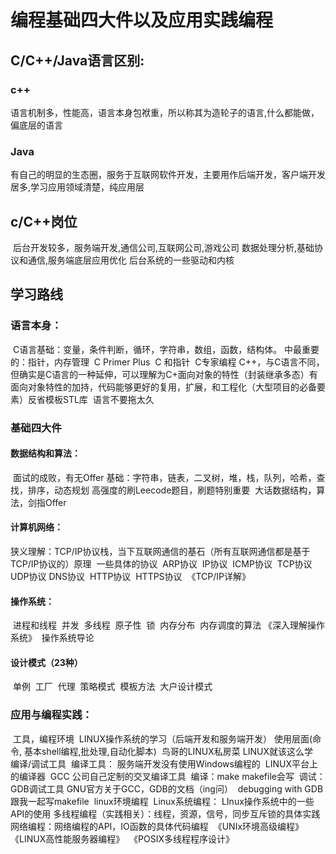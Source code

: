 # 编程基础四大件以及应用实践编程

##  C/C++/Java语言区别:

###     c++

语言机制多，性能高，语言本身包袱重，所以称其为造轮子的语言,什么都能做，偏底层的语言

###     Java

有自己的明显的生态圈，服务于互联网软件开发，主要用作后端开发，客户端开发居多,学习应用领域清楚，纯应用层

## c/C++岗位

​    后台开发较多，服务端开发,通信公司,互联网公司,游戏公司
​    数据处理分析,基础协议和通信,服务端底层应用优化
​    后台系统的一些驱动和内核

## 学习路线

### 语言本身：

​        C语言基础：变量，条件判断，循环，字符串，数组，函数，结构体。
​        中最重要的：指针，内存管理
​        C Primer Plus
​        C 和指针
​        C专家编程
​        C++，与C语言不同，但确实是C语言的一种延伸，可以理解为C+面向对象的特性（封装继承多态）
​        有面向对象特性的加持，代码能够更好的复用，扩展，和工程化（大型项目的必备要素）
​        反省模板STL库
​    语言不要拖太久

###     基础四大件

####         数据结构和算法：

​            面试的成败，有无Offer 基础：字符串，链表，二叉树，堆，栈，队列，哈希，查找，排序，动态规划
​            高强度的刷Leecode题目，刷题特别重要
​            大话数据结构，算法，剑指Offer

####         计算机网络：

​            狭义理解：TCP/IP协议栈，当下互联网通信的基石（所有互联网通信都是基于TCP/IP协议的）
​            原理
​            一些具体的协议
​            ARP协议
​            IP协议
​            ICMP协议
​            TCP协议
​            UDP协议
​            DNS协议
​            HTTP协议
​            HTTPS协议
​            《TCP/IP详解》

####         操作系统：

​            进程和线程
​            并发
​            多线程
​            原子性
​            锁
​            内存分布
​            内存调度的算法
​            《深入理解操作系统》
​            操作系统导论

####         设计模式（23种）

​        单例
​        工厂
​        代理
​        策略模式
​        模板方法
​        大户设计模式

###     应用与编程实践：

​        工具，编程环境
​        LINUX操作系统的学习（后端开发和服务端开发）
​        使用层面(命令, 基本shell编程,批处理,自动化脚本)
​            鸟哥的LINUX私房菜
​            LINUX就该这么学
​        编译/调试工具
​        编译工具：
​            服务端开发没有使用Windows编程的
​            LINUX平台上的编译器
​            GCC
​            公司自己定制的交叉编译工具
​        编译：make  makefile会写
​        调试：GDB调试工具
​        GNU官方关于GCC，GDB的文档（ing问）
​        debugging with GDB
​        跟我一起写makefile
​        linux环境编程
​            Linux系统编程：
​                LInux操作系统中的一些API的使用
​                多线程编程（实践相关）：线程，资源，信号，同步互斥锁的具体实践
​                网络编程：网络编程的API，IO函数的具体代码编程
​                《UNIx环境高级编程》
​                《LINUX高性能服务器编程》
​                《POSIX多线程程序设计》



